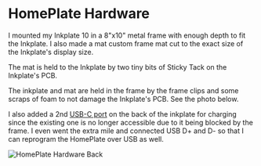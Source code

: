 # HomePlate Hardware

I mounted my Inkplate 10 in a 8"x10" metal frame with enough depth to fit the Inkplate. I also made a mat custom frame mat cut to the exact size of the Inkplate's display size.

The mat is held to the Inkplate by two tiny bits of Sticky Tack on the Inkplate's PCB.

The inkplate and mat are held in the frame by the frame clips and some scraps of foam to not damage the Inkplate's PCB. See the photo below.

I also added a 2nd [USB-C port](https://smile.amazon.com/gp/product/B09KC1SMGD/) on the back of the inkplate for charging since the existing one is no longer accessible due to it being blocked by the frame. I even went the extra mile and connected USB D+ and D- so that I can reprogram the HomePlate over USB as well.

![HomePlate Hardware Back](https://user-images.githubusercontent.com/164192/151245107-4895610f-8153-4222-899c-8178d6a7a804.jpg)

